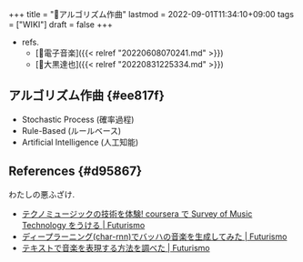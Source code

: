 +++
title = "📝アルゴリズム作曲"
lastmod = 2022-09-01T11:34:10+09:00
tags = ["WIKI"]
draft = false
+++

-   refs.
    -   [🔖電子音楽]({{< relref "20220608070241.md" >}})
    -   [👨大黒達也]({{< relref "20220831225334.md" >}})


## アルゴリズム作曲 {#ee817f}

-   Stochastic Process (確率過程)
-   Rule-Based (ルールベース)
-   Artificial Intelligence (人工知能)


## References {#d95867}

わたしの悪ふざけ.

-   [テクノミュージックの技術を体験! coursera で Survey of Music Technology をうける | Futurismo](https://futurismo.biz/archives/2700/)
-   [ディープラーニング(char-rnn)でバッハの音楽を生成してみた | Futurismo](https://futurismo.biz/archives/6454/)
-   [テキストで音楽を表現する方法を調べた | Futurismo](https://futurismo.biz/archives/6448/)
